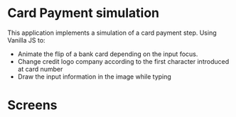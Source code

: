 # Card Payment simulation 

This application implements a simulation of a card payment step. Using Vanilla JS to:
- Animate the flip of a bank card depending on the input focus.
- Change credit logo company according to the first character introduced at card number
- Draw the input information in the image while typing

# Screens
